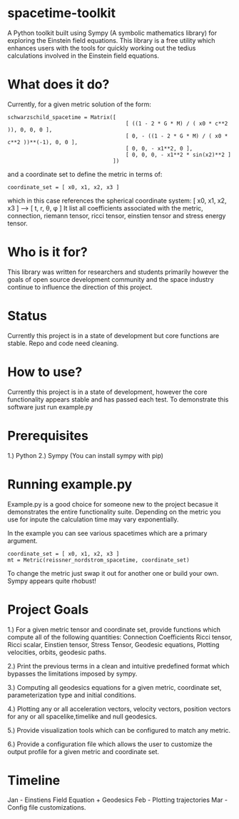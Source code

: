 # spacetime-toolkit
A Python toolkit built using Sympy (A symbolic mathematics library) for exploring the Einstein field equations. This library is a free utility which enhances users with the tools for quickly working out the tedius calculations involved in the Einstein field equations.

What does it do?
================

Currently, for a given metric solution of the form:

    schwarzschild_spacetime = Matrix([
                                         [ ((1 - 2 * G * M) / ( x0 * c**2 )), 0, 0, 0 ], 
                                         [ 0, - ((1 - 2 * G * M) / ( x0 * c**2 ))**(-1), 0, 0 ], 
                                         [ 0, 0, - x1**2, 0 ], 
                                         [ 0, 0, 0, - x1**2 * sin(x2)**2 ]
                                     ]) 

and a coordinate set to define the metric in terms of:

    coordinate_set = [ x0, x1, x2, x3 ]
    
which in this case references the spherical coordinate system: [ x0, x1, x2, x3 ] --> [ t, r, θ, φ ]
It list all coefficients associated with the metric, connection, riemann tensor, ricci tensor, einstien tensor and stress energy tensor.


Who is it for?
==============
This library was written for researchers and students primarily however the goals of open source development community and the space industry continue to influence the direction of this project. 

Status
======
Currently this project is in a state of development but core functions are stable. Repo and code need cleaning.

How to use?
===========
Currently this project is in a state of development, however the core functionality appears stable and has passed each test. To demonstrate this software just run example.py

Prerequisites
=============
1.) Python
2.) Sympy (You can install sympy with pip)

Running example.py
==================
Example.py is a good choice for someone new to the project becasue it demonstrates the entire functionality suite. Depending on the metric you use for inpute the calculation time may vary exponentially.

In the example you can see various spacetimes which are a primary argument.

    coordinate_set = [ x0, x1, x2, x3 ]
    mt = Metric(reissner_nordstrom_spacetime, coordinate_set)

To change the metric just swap it out for another one or build your own. Sympy appears quite rhobust!

Project Goals
=============

1.) For a given metric tensor and coordinate set, provide functions which compute all of the following quantities:
    Connection Coefficients
    Ricci tensor, 
    Ricci scalar, 
    Einstien tensor,
    Stress Tensor,
    Geodesic equations,
    Plotting velocities, orbits, geodesic paths.
    
2.) Print the previous terms in a clean and intuitive predefined format which bypasses the limitations imposed by sympy.

3.) Computing all geodesics equations for a given metric, coordinate set, parameterization type and initial conditions.

4.) Plotting any or all acceleration vectors, velocity vectors, position vectors for any or all spacelike,timelike and null geodesics.

5.) Provide visualization tools which can be configured to match any metric.

6.) Provide a configuration file which allows the user to customize the output profile for a given metric and coordinate set.

Timeline
========
Jan - Einstiens Field Equation + Geodesics
Feb - Plotting trajectories
Mar - Config file customizations.

